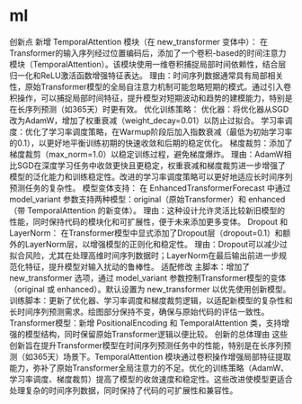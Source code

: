 # ml
创新点
新增 TemporalAttention 模块（在 new_transformer 变体中）：
在Transformer的输入序列经过位置编码后，添加了一个卷积-based的时间注意力模块（TemporalAttention）。该模块使用一维卷积捕捉局部时间依赖性，结合层归一化和ReLU激活函数增强特征表达。
理由：时间序列数据通常具有局部相关性，原始Transformer模型的全局自注意力机制可能忽略短期的模式。通过引入卷积操作，可以捕捉局部时间特征，提升模型对短期波动和趋势的建模能力，特别是在长序列预测（如365天）时更有效。
优化训练策略：
优化器：将优化器从SGD改为AdamW，增加了权重衰减（weight_decay=0.01）以防止过拟合。
学习率调度：优化了学习率调度策略，在Warmup阶段后加入指数衰减（最低为初始学习率的0.1），以更好地平衡训练初期的快速收敛和后期的稳定优化。
梯度裁剪：添加了梯度裁剪（max_norm=1.0）以稳定训练过程，避免梯度爆炸。
理由：AdamW相比SGD在深度学习任务中收敛更快且更稳定，权重衰减和梯度裁剪进一步增强了模型的泛化能力和训练稳定性。改进的学习率调度策略可以更好地适应长时间序列预测任务的复杂性。
模型变体支持：
在 EnhancedTransformerForecast 中通过 model_variant 参数支持两种模型：original（原始Transformer）和 enhanced（带 TemporalAttention 的新变体）。
理由：这种设计允许灵活比较新旧模型的性能，同时保持代码的模块化和可扩展性，便于未来添加更多变体。
Dropout 和 LayerNorm：
在Transformer模型中显式添加了Dropout层（dropout=0.1）和额外的LayerNorm层，以增强模型的正则化和稳定性。
理由：Dropout可以减少过拟合风险，尤其在处理高维时间序列数据时；LayerNorm在最后输出前进一步规范化特征，提升模型对输入扰动的鲁棒性。
适配修改
主脚本：增加了 new_transformer 选项，通过 model_variant 参数控制Transformer模型的变体（original 或 enhanced）。默认设置为 new_transformer 以优先使用创新模型。
训练脚本：更新了优化器、学习率调度和梯度裁剪逻辑，以适配新模型的复杂性和长时间序列预测需求。绘图部分保持不变，确保与原始代码的评估一致性。
Transformer模型：新增 PositionalEncoding 和 TemporalAttention 类，支持增强的模型结构，同时保留原始Transformer逻辑以便比较。
创新的总体理由
这些创新旨在提升Transformer模型在时间序列预测任务中的性能，特别是在长序列预测（如365天）场景下。TemporalAttention 模块通过卷积操作增强局部特征提取能力，弥补了原始Transformer全局注意力的不足。优化的训练策略（AdamW、学习率调度、梯度裁剪）提高了模型的收敛速度和稳定性。这些改进使模型更适合处理复杂的时间序列数据，同时保持了代码的可扩展性和兼容性。